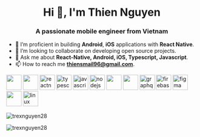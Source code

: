 <h1 align="center">Hi 👋, I'm Thien Nguyen</h1>
<h3 align="center">A passionate mobile engineer from Vietnam</h3>

- 🌱 I’m proficient in building **Android**, **iOS** applications with **React Native**.
- 👯 I’m looking to collaborate on developing open source projects.
- 💬 Ask me about **React-Native, Android, iOS, Typescript, Javascript**.
- 📫 How to reach me **thiensmail96@gmail.com**.

<p align="left">
  <img src="https://cdn.jsdelivr.net/gh/devicons/devicon/icons/android/android-plain-wordmark.svg" width="40" height="40"  />
  <img src="https://cdn.jsdelivr.net/gh/devicons/devicon/icons/apple/apple-original.svg" width="40" height="40" />
  <img src="https://reactnative.dev/img/header_logo.svg" alt="reactnative" width="40" height="40" />
  <img src="https://cdn.jsdelivr.net/gh/devicons/devicon/icons/typescript/typescript-original.svg" alt="typescript" width="40" height="40" /> 
  <img src="https://cdn.jsdelivr.net/gh/devicons/devicon/icons/javascript/javascript-original.svg" alt="javascript" width="40" height="40" />
  <img src="https://cdn.jsdelivr.net/gh/devicons/devicon/icons/nodejs/nodejs-original-wordmark.svg" alt="nodejs" width="40" height="40" />
  <img src="https://cdn.jsdelivr.net/gh/devicons/devicon/icons/kotlin/kotlin-original.svg" width="40" height="40" />
  <img src="https://cdn.jsdelivr.net/gh/devicons/devicon/icons/swift/swift-original.svg" width="40" height="40" />
  <img src="https://cdn.jsdelivr.net/gh/devicons/devicon/icons/graphql/graphql-plain.svg" alt="graphql" width="40" height="40" />
  <img src="https://www.vectorlogo.zone/logos/firebase/firebase-icon.svg" alt="firebase" width="40" height="40" />
  <img src="https://www.vectorlogo.zone/logos/figma/figma-icon.svg" alt="figma" width="40" height="40" /> 
  <img src="https://cdn.jsdelivr.net/gh/devicons/devicon/icons/docker/docker-original.svg"  width="40" height="40"  />
  <img src="https://cdn.jsdelivr.net/gh/devicons/devicon/icons/linux/linux-original.svg" alt="linux" width="40" height="40" />  
</p>

<p><img src="https://github-readme-stats.vercel.app/api/top-langs/?username=trexnguyen28&layout=compact&hide=html" alt="trexnguyen28"/></p>

<p><img src="https://github-readme-stats.vercel.app/api?username=trexnguyen28&show_icons=true" alt="trexnguyen28" /></p>
